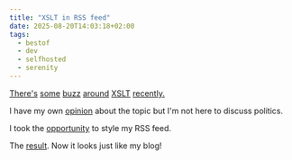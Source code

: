 ```yaml
---
title: "XSLT in RSS feed"
date: 2025-08-20T14:03:18+02:00
tags:
  - bestof
  - dev
  - selfhosted
  - serenity
---
```


[There's](https://www.jwz.org/blog/2025/08/xslt/)
[some](https://simonwillison.net/2025/Aug/19/xslt/#atom-everything)
[buzz](https://www.osnews.com/story/143123/google-is-killing-the-open-web/)
[around](https://wok.oblomov.eu/tecnologia/google-killing-open-web/)
[XSLT](https://github.com/whatwg/html/issues/11523)
[recently](https://www.jonmsterling.com/01DI/index.xml)[.](https://mastodon.social/@Edent/115048990801167629)

I have my own [opinion](https://en.wikipedia.org/wiki/Embrace,_extend,_and_extinguish) about the topic but I'm not here to discuss politics.

I took the [opportunity](https://en.wikipedia.org/wiki/Streisand_effect) to style my RSS feed.

The [result](/index.xml). Now it looks just like my blog!
